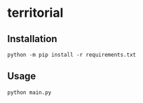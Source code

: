 # territorial

## Installation

`python -m pip install -r requirements.txt`

## Usage

`python main.py`

